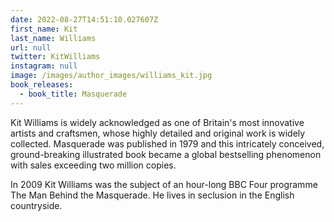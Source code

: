 ```yaml
---
date: 2022-08-27T14:51:10.027607Z
first_name: Kit
last_name: Williams
url: null
twitter: KitWilliams
instagram: null
image: /images/author_images/williams_kit.jpg
book_releases:
  - book_title: Masquerade
---
```

Kit Williams is widely acknowledged as one of Britain's most innovative artists and craftsmen, whose highly detailed and original work is widely collected. Masquerade was published in 1979 and this intricately conceived, ground-breaking illustrated book became a global bestselling phenomenon with sales exceeding two million copies.

In 2009 Kit Williams was the subject of an hour-long BBC Four programme The Man Behind the Masquerade. He lives in seclusion in the English countryside.